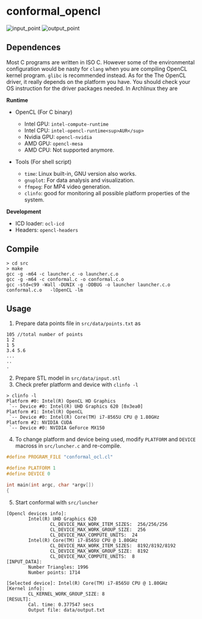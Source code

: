 # conformal_opencl
![input_point](data/input.png)
![output_point](data/output.png)
## Dependences

Most C programs are written in ISO C. However some of the environmental configuration would be nasty for `clang` when you are compiling OpenCL kernel program. `glibc` is recommended instead. As for the The OpenCL driver, it really depends on the platform you have. You should check your OS instruction for the driver packages needed. In Archlinux they are

**Runtime**
- OpenCL (For C binary)
	- Intel GPU: `intel-compute-runtime`
	- Intel CPU: `intel-opencl-runtime<sup>AUR</sup>`
	- Nvidia GPU: `opencl-nvidia`
	- AMD GPU: `opencl-mesa`
	- AMD CPU: Not supported anymore.

- Tools (For shell script)
	- `time`: Linux built-in, GNU version also works.
	- `gnuplot`: For data analysis and visualization.
	- `ffmpeg`: For MP4 video generation.
	- `clinfo`: good for monitoring all possible platform properties of the system.

**Development**
- ICD loader: `ocl-icd`
- Headers: `opencl-headers`
## Compile
```shell
> cd src
> make
gcc -g -m64 -c launcher.c -o launcher.c.o
gcc -g -m64 -c conformal.c -o conformal.c.o
gcc -std=c99 -Wall -DUNIX -g -DDBUG -o launcher launcher.c.o conformal.c.o   -lOpenCL -lm
```
## Usage
1. Prepare data points file in `src/data/points.txt` as
```
105 //total number of points
1 2
1 5
3.4 5.6
...
..
.
```
2. Prepare STL model in `src/data/input.stl`
3. Check prefer platform and device with `clinfo -l`
```shell
> clinfo -l
Platform #0: Intel(R) OpenCL HD Graphics
 `-- Device #0: Intel(R) UHD Graphics 620 [0x3ea0]
Platform #1: Intel(R) OpenCL
 `-- Device #0: Intel(R) Core(TM) i7-8565U CPU @ 1.80GHz
Platform #2: NVIDIA CUDA
 `-- Device #0: NVIDIA GeForce MX150
 ```
 4. To change platform and device being used, modify `PLATFORM` and `DEVICE` macross in `src/luncher.c` and re-compile.
```c
#define PROGRAM_FILE "conformal_ocl.cl"

#define PLATFORM 1
#define DEVICE 0

int main(int argc, char *argv[])
{
```
5. Start conformal with `src/luncher`
```shell
[Opencl devices info]:
        Intel(R) UHD Graphics 620
                CL_DEVICE_MAX_WORK_ITEM_SIZES:  256/256/256
                CL_DEVICE_MAX_WORK_GROUP_SIZE:  256
                CL_DEVICE_MAX_COMPUTE_UNITS:  24
        Intel(R) Core(TM) i7-8565U CPU @ 1.80GHz
                CL_DEVICE_MAX_WORK_ITEM_SIZES:  8192/8192/8192
                CL_DEVICE_MAX_WORK_GROUP_SIZE:  8192
                CL_DEVICE_MAX_COMPUTE_UNITS:  8
[INPUT_DATA]:
        Number Triangles: 1996
        Number points: 1714

[Selected device]: Intel(R) Core(TM) i7-8565U CPU @ 1.80GHz
[Kernel info]:
        CL_KERNEL_WORK_GROUP_SIZE: 8
[RESULT]:
        Cal. time: 0.377547 secs
        Output file: data/output.txt
```

